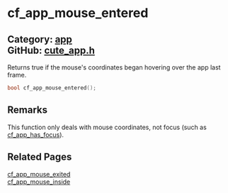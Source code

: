 [//]: # (This file is automatically generated by Cute Framework's docs parser.)
[//]: # (Do not edit this file by hand!)
[//]: # (See: https://github.com/RandyGaul/cute_framework/blob/master/samples/docs_parser.cpp)
[](../header.md ':include')

# cf_app_mouse_entered

Category: [app](/api_reference?id=app)  
GitHub: [cute_app.h](https://github.com/RandyGaul/cute_framework/blob/master/include/cute_app.h)  
---

Returns true if the mouse's coordinates began hovering over the app last frame.

```cpp
bool cf_app_mouse_entered();
```

## Remarks

This function only deals with mouse coordinates, not focus (such as [cf_app_has_focus](/app/cf_app_has_focus.md)).

## Related Pages

[cf_app_mouse_exited](/app/cf_app_mouse_exited.md)  
[cf_app_mouse_inside](/app/cf_app_mouse_inside.md)  
